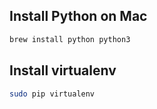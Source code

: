 ## Install Python on Mac

```sh
brew install python python3
```

## Install virtualenv

```sh
sudo pip virtualenv
```
